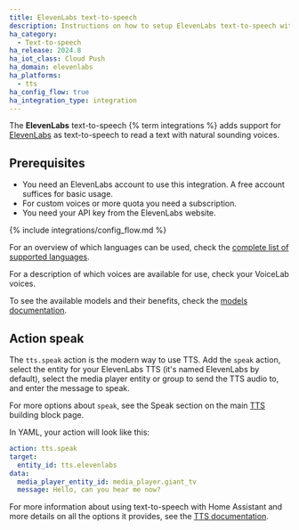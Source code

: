 ```yaml
---
title: ElevenLabs text-to-speech
description: Instructions on how to setup ElevenLabs text-to-speech with Home Assistant.
ha_category:
  - Text-to-speech
ha_release: 2024.8
ha_iot_class: Cloud Push
ha_domain: elevenlabs
ha_platforms:
  - tts
ha_config_flow: true
ha_integration_type: integration
---
```


The **ElevenLabs** text-to-speech {% term integrations %} adds support for [ElevenLabs](https://elevenlabs.io/) as text-to-speech to read a text with natural sounding voices.
## Prerequisites

- You need an ElevenLabs account to use this integration. A free account suffices for basic usage. 
- For custom voices or more quota you need a subscription.
- You need your API key from the ElevenLabs website. 

{% include integrations/config_flow.md %}

For an overview of which languages can be used, check the [complete list of supported languages](https://elevenlabs.io/languages).

For a description of which voices are available for use, check your VoiceLab voices.

To see the available models and their benefits, check the [models documentation](https://elevenlabs.io/docs/speech-synthesis/models).

## Action speak

The `tts.speak` action is the modern way to use TTS. Add the `speak` action, select the entity for your ElevenLabs TTS (it's named ElevenLabs by default), select the media player entity or group to send the TTS audio to, and enter the message to speak.

For more options about `speak`, see the Speak section on the main [TTS](/integrations/tts/#service-speak) building block page.

In YAML, your action will look like this:

```yaml
action: tts.speak
target:
  entity_id: tts.elevenlabs
data:
  media_player_entity_id: media_player.giant_tv
  message: Hello, can you hear me now?
```

For more information about using text-to-speech with Home Assistant and more details on all the options it provides, see the [TTS documentation](/integrations/tts/).
